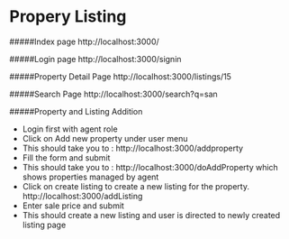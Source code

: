 # Propery Listing 

#####Index page
http://localhost:3000/


#####Login page
http://localhost:3000/signin


#####Property Detail Page
http://localhost:3000/listings/15


#####Search Page
http://localhost:3000/search?q=san

#####Property and Listing Addition
- Login first with agent role
- Click on Add new property under user menu
- This should take you to : http://localhost:3000/addproperty
- Fill the form and submit
- This should take you to : http://localhost:3000/doAddProperty which shows properties managed by agent
- Click on create listing to create a new listing for the property. http://localhost:3000/addListing
- Enter sale price and submit
- This should create a new listing and user is directed to newly created listing page